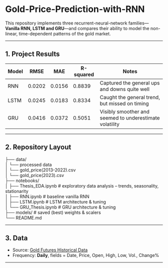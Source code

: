 # Gold-Price-Prediction-with-RNN

This repository implements three recurrent-neural-network families—**Vanilla RNN, LSTM and GRU**—and compares their ability to model the non-linear, time-dependent patterns of the gold market.

---

## 1. Project Results
| Model | RMSE | MAE | R-squared | Notes |
|-------|-----------|----------|-------|-------|
| RNN   | 0.0202 | 0.0156 | 0.8839 | Captured the general ups and downs quite well |
| LSTM  | 0.0245 | 0.0183 | 0.8334 | Caught the general trend, but missed on timing |
| GRU   | 0.0416 | 0.0372 | 0.5051 | Visibly smoother and seemed to underestimate volatility |


---

## 2. Repository Layout
├── data/  
│ └── processed data  
│ └── gold_price(2013-2022).csv  
│ └── gold_price(2023).csv   
├── notebooks/  
│ ├── Thesis_EDA.ipynb # exploratory data analysis – trends, seasonality, stationarity  
│ ├── RNN.ipynb # baseline vanilla RNN  
│ ├── LSTM.ipynb # LSTM architecture & tuning  
│ └── GRU_Thesis.ipynb # GRU architecture & tuning  
├── models/ # saved (best) weights & scalers  
└── README.md  

---

## 3. Data
* Source: [Gold Futures Historical Data](https://www.investing.com/commodities/gold-historical-data)
* Frequency: **Daily**, fields = Date, Price, Open, High, Low, Vol., Change%

---



